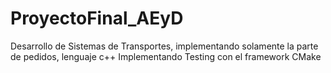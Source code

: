 # ProyectoFinal_AEyD
Desarrollo de Sistemas de Transportes, implementando solamente la parte de pedidos, lenguaje c++
Implementando Testing con el framework CMake
